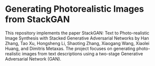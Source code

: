 # Generating Photorealistic Images from StackGAN

This repository implements the paper StackGAN: Text to Photo-realistic Image Synthesis with Stacked Generative Adversarial Networks by Han Zhang, Tao Xu, Hongsheng Li, Shaoting Zhang, Xiaogang Wang, Xiaolei Huang, and Dimitris Metaxas. The project focuses on generating photo-realistic images from text descriptions using a two-stage Generative Adversarial Network (GAN).

